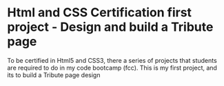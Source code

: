 # Html and CSS Certification first project - Design and build a Tribute page
To be certified in Html5 and CSS3, there a series of projects that students are required to do in my code bootcamp (fcc). This is my first project, and its to build a Tribute page design
